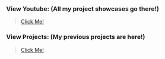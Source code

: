 
### View Youtube: (All my project showcases go there!)
> [Click Me!](https://bit.ly/smellychannel)

### View Projects: (My previous projects are here!)
> [Click Me!](https://smellyburger.github.io/projects)




